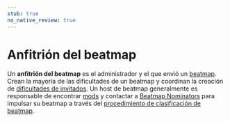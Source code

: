 ```yaml
---
stub: true
no_native_review: true
---
```


# Anfitrión del beatmap

Un **anfitrión del beatmap** es el administrador y el que envió un [beatmap](/wiki/Beatmap). Crean la mayoría de las dificultades de un beatmap y coordinan la creación de [dificultades de invitados](/wiki/Beatmap/Guest_difficulty). Un host de beatmap generalmente es responsable de encontrar [mods](/wiki/Modding) y contactar a [Beatmap Nominators](/wiki/People/The_Team/Beatmap_Nominators) para impulsar su beatmap a través del [procedimiento de clasificación de beatmap](/wiki/Beatmap_ranking_procedure).
